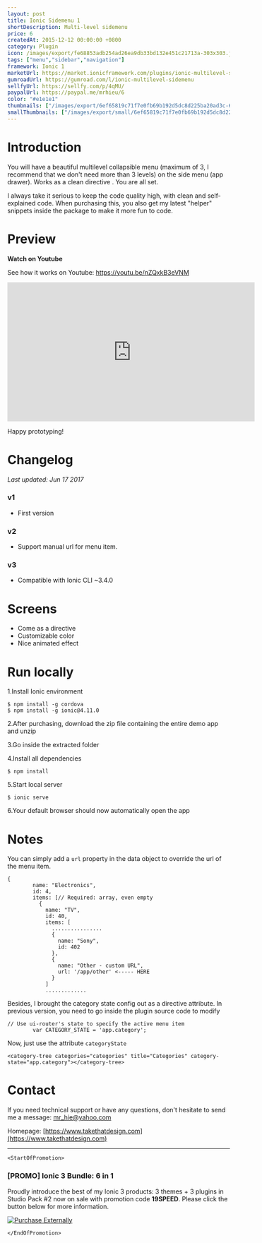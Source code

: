 ```yaml
---
layout: post
title: Ionic Sidemenu 1
shortDescription: Multi-level sidemenu 
price: 6
createdAt: 2015-12-12 00:00:00 +0800
category: Plugin
icon: /images/export/fe68853adb254ad26ea9db33bd132e451c21713a-303x303.jpg
tags: ["menu","sidebar","navigation"]
framework: Ionic 1
marketUrl: https://market.ionicframework.com/plugins/ionic-multilevel-sidemenu
gumroadUrl: https://gumroad.com/l/ionic-multilevel-sidemenu
sellfyUrl: https://sellfy.com/p/4qMU/
paypalUrl: https://paypal.me/mrhieu/6
color: "#e1e1e1"
thumbnails: ["/images/export/6ef65819c71f7e0fb69b192d5dc8d225ba20ad3c-640x1136.jpg","/images/export/0c208650eb99b2000a5b4c56bc5f4a510e342915-640x1136.jpg","/images/export/6856633dda0001bddf37013fa8abcb81ade65c78-640x1136.jpg"]
smallThumbnails: ["/images/export/small/6ef65819c71f7e0fb69b192d5dc8d225ba20ad3c-640x1136.jpg","/images/export/small/0c208650eb99b2000a5b4c56bc5f4a510e342915-640x1136.jpg","/images/export/small/6856633dda0001bddf37013fa8abcb81ade65c78-640x1136.jpg"]
---
```


# Introduction

You will have a beautiful multilevel collapsible menu (maximum of 3, I recommend that we don't need more than 3 levels) on the side menu (app drawer). Works as a clean directive <category-tree></category-tree>. You are all set.

I always take it serious to keep the code quality high, with clean and self-explained code. When purchasing this, you also get my latest "helper" snippets inside the package to make it more fun to code.

# Preview




**Watch on Youtube**

See how it works on Youtube: https://youtu.be/nZQxkB3eVNM

<iframe width="560" height="315" src="https://www.youtube.com/embed/nZQxkB3eVNM" frameborder="0" allow="accelerometer; autoplay; encrypted-media; gyroscope; picture-in-picture" allowfullscreen></iframe>


Happy prototyping!


# Changelog

*Last updated: Jun 17 2017*

### v1

* First version

### v2

* Support manual url for menu item. 

### v3

* Compatible with Ionic CLI ~3.4.0

# Screens

 - Come as a directive <category-tree></category-tree>
 - Customizable color
 - Nice animated effect

# Run locally
1.Install Ionic environment

```
$ npm install -g cordova
$ npm install -g ionic@4.11.0
```

2.After purchasing, download the zip file containing the entire demo app and unzip

3.Go inside the extracted folder

4.Install all dependencies

```
$ npm install
```

5.Start local server
```
$ ionic serve
```

6.Your default browser should now automatically open the app


# Notes

You can simply add a `url` property in the data object to override the url of the menu item.

```
{
        name: "Electronics",
        id: 4,
        items: [// Required: array, even empty
          {
            name: "TV",
            id: 40,
            items: [
              ................
              {
                name: "Sony",
                id: 402
              },
              {
                name: "Other - custom URL",
                url: '/app/other' <----- HERE
              }
            ]
			.............
```

Besides, I brought the category state config out as a directive attribute.
In previous version, you need to go inside the plugin source code to modify

```
// Use ui-router's state to specify the active menu item
        var CATEGORY_STATE = 'app.category';

```

Now, just use the attribute `categoryState`

```
<category-tree categories="categories" title="Categories" category-state="app.category"></category-tree>
```


# Contact
If you need technical support or have any questions, don't hesitate to send me a message: [mr_hie@yahoo.com](mailto:mr_hie@yahoo.com)

Homepage: [https://www.takethatdesign.com](https://www.takethatdesign.com)


------------------

`<StartOfPromotion>`
### [PROMO] Ionic 3 Bundle: 6 in 1
Proudly introduce the best of my Ionic 3 products: 3 themes + 3 plugins in Studio Pack #2  now on sale with promotion code **19SPEED**. Please click the button below for more information.

[![Purchase Externally](http://bit.ly/2E4p4z3)](https://gum.co/ionic3-ui-bundle)

`</EndOfPromotion>`